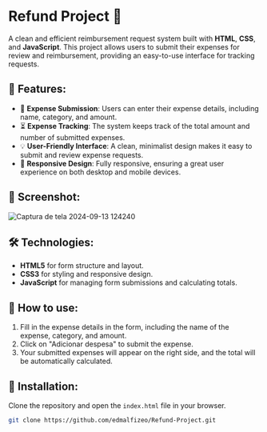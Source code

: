 # Refund Project 💸

A clean and efficient reimbursement request system built with **HTML**, **CSS**, and **JavaScript**. This project allows users to submit their expenses for review and reimbursement, providing an easy-to-use interface for tracking requests.

## 🌟 Features:
- 📝 **Expense Submission**: Users can enter their expense details, including name, category, and amount.
- ⏳ **Expense Tracking**: The system keeps track of the total amount and number of submitted expenses.
- 💡 **User-Friendly Interface**: A clean, minimalist design makes it easy to submit and review expense requests.
- 📱 **Responsive Design**: Fully responsive, ensuring a great user experience on both desktop and mobile devices.

## 📸 Screenshot:
![Captura de tela 2024-09-13 124240](https://github.com/user-attachments/assets/6c51d045-59e0-441f-afad-94f2e14383c7)


## 🛠 Technologies:
- **HTML5** for form structure and layout.
- **CSS3** for styling and responsive design.
- **JavaScript** for managing form submissions and calculating totals.

## 🚀 How to use:
1. Fill in the expense details in the form, including the name of the expense, category, and amount.
2. Click on "Adicionar despesa" to submit the expense.
3. Your submitted expenses will appear on the right side, and the total will be automatically calculated.

## 📂 Installation:
Clone the repository and open the `index.html` file in your browser.

```bash
git clone https://github.com/edmalfizeo/Refund-Project.git
